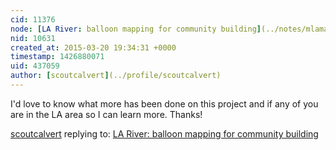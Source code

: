 ```yaml
---
cid: 11376
node: [LA River: balloon mapping for community building](../notes/mlamadrid/06-29-2014/la-river-balloon-mapping-for-community-building)
nid: 10631
created_at: 2015-03-20 19:34:31 +0000
timestamp: 1426880071
uid: 437059
author: [scoutcalvert](../profile/scoutcalvert)
---
```


I'd love to know what more has been done on this project and if any of you are in the LA area so I can learn more. Thanks!

[scoutcalvert](../profile/scoutcalvert) replying to: [LA River: balloon mapping for community building](../notes/mlamadrid/06-29-2014/la-river-balloon-mapping-for-community-building)

